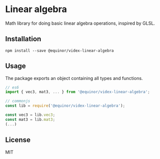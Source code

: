 # Linear algebra

Math library for doing basic linear algebra operations, inspired by GLSL.

## Installation
```
npm install --save @equinor/videx-linear-algebra
```
## Usage

The package exports an object containing all types and functions. 

```js
// es6
import { vec3, mat3, ... } from '@equinor/videx-linear-algebra';

// commonjs
const lib = require('@equinor/videx-linear-algebra');

const vec3 = lib.vec3;
const mat3 = lib.mat3;
(...)
```

## License
MIT
